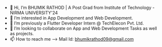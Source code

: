 - 👋 Hi, I’m BHUMIK RATHOD | A Post Grad from Institute of Technology - NIRMA UNIVERSITY'24
- 👀 I’m interested in App Development and Web Development.
- 🌱 I’m previously a Flutter Developer Intern @ TechElecon Pvt. Ltd.
- 💞️ I’m looking to collaborate on App and Web Development Tasks as well as projects.
- 📫 How to reach me --> Mail Id: bhumikrathod09@gmail.com

<!---
rathod009/rathod009 is a ✨ special ✨ repository because its `README.md` (this file) appears on your GitHub profile.
You can click the Preview link to take a look at your changes.
--->
